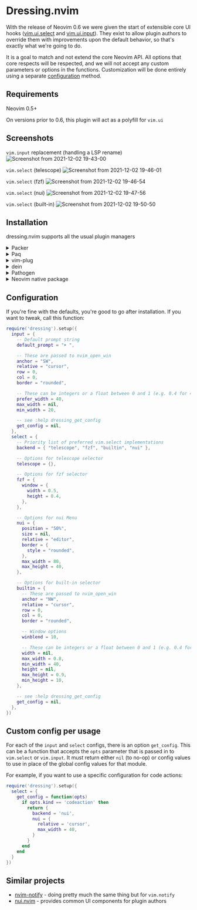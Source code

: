 # Dressing.nvim

With the release of Neovim 0.6 we were given the start of extensible core UI
hooks ([vim.ui.select](https://github.com/neovim/neovim/pull/15771) and
[vim.ui.input](https://github.com/neovim/neovim/pull/15959)). They exist to
allow plugin authors to override them with improvements upon the default
behavior, so that's exactly what we're going to do.

It is a goal to match and not extend the core Neovim API. All options that core
respects will be respected, and we will not accept any custom parameters or
options in the functions. Customization will be done entirely using a separate
[configuration](#configuration) method.

## Requirements

Neovim 0.5+

On versions prior to 0.6, this plugin will act as a polyfill for `vim.ui`

## Screenshots

`vim.input` replacement (handling a LSP rename)
![Screenshot from 2021-12-02 19-43-00](https://user-images.githubusercontent.com/506791/144541672-17db1045-6ab6-4422-a09e-b2257965817e.png)

`vim.select` (telescope)
![Screenshot from 2021-12-02 19-46-01](https://user-images.githubusercontent.com/506791/144541916-4fa60c50-cadc-4f0f-b3c1-6307310e6e99.png)

`vim.select` (fzf)
![Screenshot from 2021-12-02 19-46-54](https://user-images.githubusercontent.com/506791/144541986-6081b4f8-b3b2-418d-9265-b9dabec2c4c4.png)

`vim.select` (nui)
![Screenshot from 2021-12-02 19-47-56](https://user-images.githubusercontent.com/506791/144542071-1aa66f81-b07c-492e-9884-fdafed1006df.png)


`vim.select` (built-in)
![Screenshot from 2021-12-02 19-50-50](https://user-images.githubusercontent.com/506791/144542327-c7420501-c75d-40de-9fc8-70204ed16589.png)



## Installation
dressing.nvim supports all the usual plugin managers

<details>
  <summary>Packer</summary>

  ```lua
  require('packer').startup(function()
      use {'stevearc/dressing.nvim'}
  end)
  ```
</details>

<details>
  <summary>Paq</summary>

  ```lua
  require "paq" {
      {'stevearc/dressing.nvim'};
  }
  ```
</details>

<details>
  <summary>vim-plug</summary>

  ```vim
  Plug 'stevearc/dressing.nvim'
  ```
</details>

<details>
  <summary>dein</summary>

  ```vim
  call dein#add('stevearc/dressing.nvim')
  ```
</details>

<details>
  <summary>Pathogen</summary>

  ```sh
  git clone --depth=1 https://github.com/stevearc/dressing.nvim.git ~/.vim/bundle/
  ```
</details>

<details>
  <summary>Neovim native package</summary>

  ```sh
  git clone --depth=1 https://github.com/stevearc/dressing.nvim.git \
    "${XDG_DATA_HOME:-$HOME/.local/share}"/nvim/site/pack/dressing.nvim/start/dressing.nvim
  ```
</details>

## Configuration
If you're fine with the defaults, you're good to go after installation. If you
want to tweak, call this function:

```lua
require('dressing').setup({
  input = {
    -- Default prompt string
    default_prompt = "➤ ",

    -- These are passed to nvim_open_win
    anchor = "SW",
    relative = "cursor",
    row = 0,
    col = 0,
    border = "rounded",

    -- These can be integers or a float between 0 and 1 (e.g. 0.4 for 40%)
    prefer_width = 40,
    max_width = nil,
    min_width = 20,

    -- see :help dressing_get_config
    get_config = nil,
  },
  select = {
    -- Priority list of preferred vim.select implementations
    backend = { "telescope", "fzf", "builtin", "nui" },

    -- Options for telescope selector
    telescope = {},

    -- Options for fzf selector
    fzf = {
      window = {
        width = 0.5,
        height = 0.4,
      },
    },

    -- Options for nui Menu
    nui = {
      position = "50%",
      size = nil,
      relative = "editor",
      border = {
        style = "rounded",
      },
      max_width = 80,
      max_height = 40,
    },

    -- Options for built-in selector
    builtin = {
      -- These are passed to nvim_open_win
      anchor = "NW",
      relative = "cursor",
      row = 0,
      col = 0,
      border = "rounded",

      -- Window options
      winblend = 10,

      -- These can be integers or a float between 0 and 1 (e.g. 0.4 for 40%)
      width = nil,
      max_width = 0.8,
      min_width = 40,
      height = nil,
      max_height = 0.9,
      min_height = 10,
    },

    -- see :help dressing_get_config
    get_config = nil,
  },
})
```

## Custom config per usage
For each of the `input` and `select` configs, there is an option
`get_config`. This can be a function that accepts the `opts` parameter that
is passed in to `vim.select` or `vim.input`. It must return either `nil` (to
no-op) or config values to use in place of the global config values for that
module.

For example, if you want to use a specific configuration for code actions:
```lua
require('dressing').setup({
  select = {
    get_config = function(opts)
      if opts.kind == 'codeaction' then
        return {
          backend = 'nui',
          nui = {
            relative = 'cursor',
            max_width = 40,
          }
        }
      end
    end
  }
})

```
## Similar projects
* [nvim-notify](https://github.com/rcarriga/nvim-notify) - doing pretty much the
    same thing but for `vim.notify`
* [nui.nvim](https://github.com/MunifTanjim/nui.nvim) - provides common UI
    components for plugin authors
